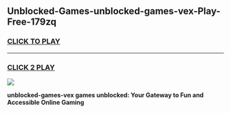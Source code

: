 
## Unblocked-Games-unblocked-games-vex-Play-Free-179zq
<h3>
<a href="https://premium76.site?title=unblocked-games-vex&ref=09A">CLICK TO PLAY</a></h3>
<hr>

<h3>
<a href="https://premium76.site?title=unblocked-games-vex&ref=09A">CLICK 2 PLAY</a>
  
</h3>

<a href="https://premium76.site?title=unblocked-games-vex&ref=09A"><img src="https://clearcache.store/games.png"></a>


**unblocked-games-vex games unblocked: Your Gateway to Fun and Accessible Online Gaming**

